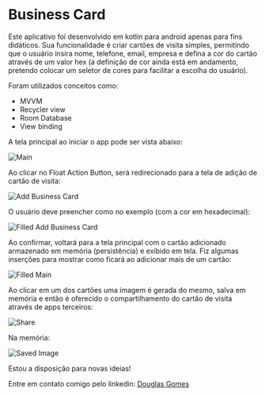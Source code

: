 # Business Card

Este aplicativo foi desenvolvido em kotlin para android apenas para fins didáticos. Sua funcionalidade é criar cartões de visita simples, permitindo que o usuário insira nome, telefone, email, empresa e defina a cor do cartão através de um valor hex (a definição de cor ainda está em andamento, pretendo colocar um seletor de cores para facilitar a escolha do usuário).

Foram utilizados conceitos como:

* MVVM
* Recycler view
* Room Database
* View binding

A tela principal ao iniciar o app pode ser vista abaixo:

![Main](https://github.com/douguizilla/BusinessCard/blob/master/appscreenshots/main.png)

Ao clicar no Float Action Button, será redirecionado para a tela de adição de cartão de visita:

![Add Business Card](https://github.com/douguizilla/BusinessCard/blob/master/appscreenshots/addCard.png)

O usuário deve preencher como no exemplo (com a cor em hexadecimal):

![Filled Add Business Card](https://github.com/douguizilla/BusinessCard/blob/master/appscreenshots/filledAddCard.png)

Ao confirmar, voltará para a tela principal com o cartão adicionado armazenado em memória (persistência) e exibido em tela. Fiz algumas inserções para mostrar como ficará ao adicionar mais de um cartão:

![Filled Main](https://github.com/douguizilla/BusinessCard/blob/master/appscreenshots/filledMain.png)

Ao clicar em um dos cartões uma imagem é gerada do mesmo, salva em memória e então é oferecido o compartilhamento do cartão de visita através de apps terceiros:

![Share](https://github.com/douguizilla/BusinessCard/blob/master/appscreenshots/share.png)

Na memória:

![Saved Image](https://github.com/douguizilla/BusinessCard/blob/master/appscreenshots/savedImage.png)

Estou a disposição para novas ideias!

Entre em contato comigo pelo linkedin: [Douglas Gomes](https://cutt.ly/dgplinkedin)
